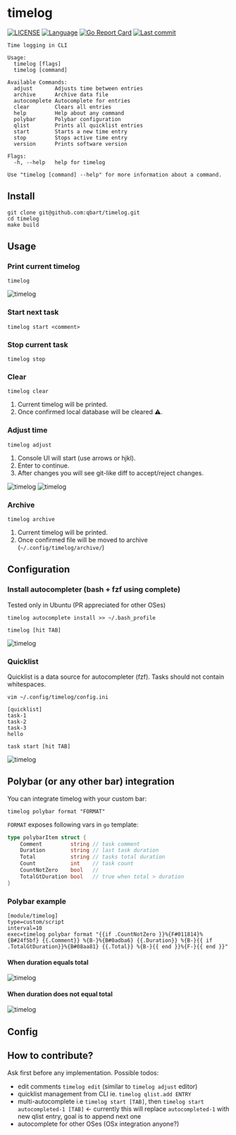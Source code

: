 # timelog

[![LICENSE](https://img.shields.io/github/license/qbart/timelog)](https://github.com/qbart/timelog/blob/master/LICENSE)
[![Language](https://img.shields.io/badge/Language-Go-blue.svg)](https://golang.org/)
[![Go Report Card](https://goreportcard.com/badge/github.com/qbart/timelog)](https://goreportcard.com/report/github.com/qbart/timelog)
[![Last commit](https://img.shields.io/github/last-commit/qbart/timelog)](https://github.com/qbart/timelog/commits/master)


```
Time logging in CLI

Usage:
  timelog [flags]
  timelog [command]

Available Commands:
  adjust       Adjusts time between entries
  archive      Archive data file
  autocomplete Autocomplete for entries
  clear        Clears all entries
  help         Help about any command
  polybar      Polybar configuration
  qlist        Prints all quicklist entries
  start        Starts a new time entry
  stop         Stops active time entry
  version      Prints software version

Flags:
  -h, --help   help for timelog

Use "timelog [command] --help" for more information about a command.
```

## Install

```
git clone git@github.com:qbart/timelog.git
cd timelog
make build
```

## Usage

### Print current timelog

```
timelog
```

![timelog](./doc/timelog.png)


### Start next task

```
timelog start <comment>
```

### Stop current task

```
timelog stop
```

### Clear

```
timelog clear
```

1. Current timelog will be printed.
2. Once confirmed local database will be cleared :warning:.

### Adjust time

```
timelog adjust
```

1. Console UI will start (use arrows or hjkl).
2. Enter to continue.
3. After changes you will see git-like diff to accept/reject changes.

![timelog](./doc/timelog_adjust_step1.png)
![timelog](./doc/timelog_adjust_step2.png)

### Archive

```
timelog archive
```

1. Current timelog will be printed.
2. Once confirmed file will be moved to archive (`~/.config/timelog/archive/`)

## Configuration

### Install autocompleter (bash + fzf using complete)

Tested only in Ubuntu (PR appreciated for other OSes)
```
timelog autocomplete install >> ~/.bash_profile
```

```
timelog [hit TAB]
```
![timelog](./doc/timelog_autocomplete_cmds.png)

### Quicklist

Quicklist is a data source for autocompleter (fzf). Tasks should not contain whitespaces.

```
vim ~/.config/timelog/config.ini
```

```
[quicklist]
task-1
task-2
task-3
hello
```

```
task start [hit TAB]
```
![timelog](./doc/timelog_autocomplete_qlist.png)

## Polybar (or any other bar) integration

You can integrate timelog with your custom bar:
```
timelog polybar format "FORMAT"
```

`FORMAT` exposes following vars in `go` template:
```go
type polybarItem struct {
	Comment         string // task comment
	Duration        string // last task duration
	Total           string // tasks total duration
	Count           int    // task count
	CountNotZero    bool   //
	TotalGtDuration bool   // true when total > duration
}
```

### Polybar example

```
[module/timelog]
type=custom/script
interval=10
exec=timelog polybar format "{{if .CountNotZero }}%{F#011814}%{B#24f5bf} {{.Comment}} %{B-}%{B#0adba6} {{.Duration}} %{B-}{{ if .TotalGtDuration}}%{B#08aa81} {{.Total}} %{B-}{{ end }}%{F-}{{ end }}"
```

#### When duration equals total
![timelog](./doc/timelog_polybar_same.png)
#### When duration does not equal total
![timelog](./doc/timelog_polybar.png)

## Config

## How to contribute?

Ask first before any implementation.
Possible todos:
- edit comments `timelog edit` (similar to `timelog adjust` editor)
- quicklist management from CLI ie. `timelog qlist.add ENTRY`
- multi-autocomplete i.e `timelog start [TAB]`, then `timelog start autocompleted-1 [TAB]` <- currently this will replace `autocompleted-1` with new qlist entry, goal is to append next one
- autocomplete for other OSes (OSx integration anyone?)
